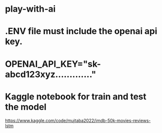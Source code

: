 # play-with-ai

# .ENV file must include the openai api key.

# OPENAI_API_KEY="sk-abcd123xyz............."

# Kaggle notebook for train and test the model

https://www.kaggle.com/code/mujtaba2022/imdb-50k-movies-reviews-lstm
